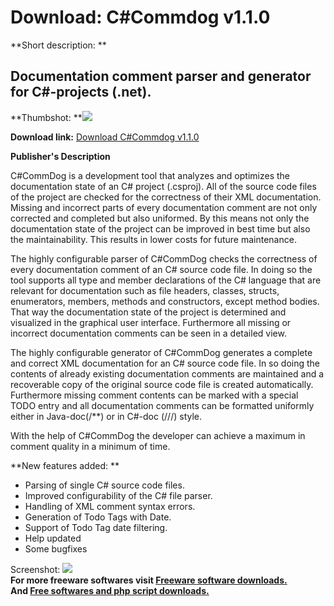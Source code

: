 # Download: C#Commdog v1.1.0

**Short description: **

## Documentation comment parser and generator for C#-projects (.net).

  
**Thumbshot: **![](http://www.freewarefiles.com/screenshot/CommDog-GUI_md.gif)   
  
**Download link:** [Download C#Commdog v1.1.0](http://freesoftwares.boysofts.com/CCommdog-V_program_17749.html)  
  

**Publisher's Description**  
  

C#CommDog is a development tool that analyzes and optimizes the documentation
state of an C# project (.csproj). All of the source code files of the project
are checked for the correctness of their XML documentation. Missing and
incorrect parts of every documentation comment are not only corrected and
completed but also uniformed. By this means not only the documentation state
of the project can be improved in best time but also the maintainability. This
results in lower costs for future maintenance.

The highly configurable parser of C#CommDog checks the correctness of every
documentation comment of an C# source code file. In doing so the tool supports
all type and member declarations of the C# language that are relevant for
documentation such as file headers, classes, structs, enumerators, members,
methods and constructors, except method bodies. That way the documentation
state of the project is determined and visualized in the graphical user
interface. Furthermore all missing or incorrect documentation comments can be
seen in a detailed view.

The highly configurable generator of C#CommDog generates a complete and
correct XML documentation for an C# source code file. In so doing the contents
of already existing documentation comments are maintained and a recoverable
copy of the original source code file is created automatically. Furthermore
missing comment contents can be marked with a special TODO entry and all
documentation comments can be formatted uniformly either in Java-doc(/**) or
in C#-doc (///) style.

With the help of C#CommDog the developer can achieve a maximum in comment
quality in a minimum of time.

**New features added: **

  * Parsing of single C# source code files. 
  * Improved configurability of the C# file parser. 
  * Handling of XML comment syntax errors. 
  * Generation of Todo Tags with Date. 
  * Support of Todo Tag date filtering. 
  * Help updated 
  * Some bugfixes 

  
  
Screenshot: ![](http://www.freewarefiles.com/screenshot/CommDog-GUI.gif)  
**For more freeware softwares visit [Freeware software downloads.](http://freesoftwares.boysofts.com/)**   
**And [Free softwares and php script downloads.](http://www.boysofts.com/)**

